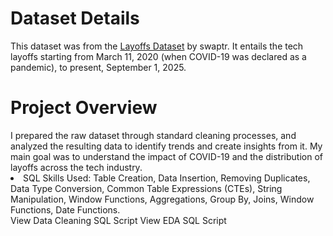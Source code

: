 <h1>Dataset Details</h1>
This dataset was from the <a href = "https://www.kaggle.com/datasets/swaptr/layoffs-2022/data">Layoffs Dataset</a> by swaptr. It entails the tech layoffs starting from March 11, 2020 (when COVID-19 was declared as a pandemic), to present, September 1, 2025.

<h1>Project Overview</h1>
I prepared the raw dataset through standard cleaning processes, and analyzed the resulting data to identify trends and create insights from it. My main goal was to understand the impact of COVID-19 and the distribution of layoffs across the tech industry.
<br>
<li>SQL Skills Used: Table Creation, Data Insertion, Removing Duplicates, Data Type Conversion, Common Table Expressions (CTEs), String Manipulation, Window Functions, Aggregations, Group By, Joins, Window Functions, Date Functions.</li>
View Data Cleaning SQL Script
View EDA SQL Script
